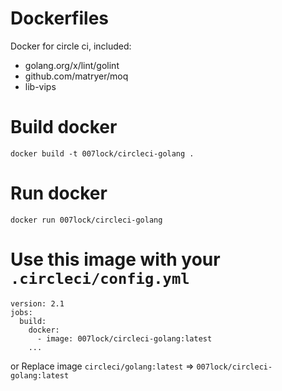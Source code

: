 Dockerfiles
===========

Docker for circle ci, included:

* golang.org/x/lint/golint
* github.com/matryer/moq
* lib-vips

# Build docker

```shell
docker build -t 007lock/circleci-golang .
```

# Run docker

```shell
docker run 007lock/circleci-golang
```

# Use this image with your `.circleci/config.yml`

```
version: 2.1
jobs:
  build:
    docker:
      - image: 007lock/circleci-golang:latest
    ...
```
or
Replace image `circleci/golang:latest` => `007lock/circleci-golang:latest`
